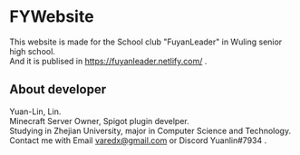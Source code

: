 # FYWebsite

This website is made for the School club "FuyanLeader" in Wuling senior high school.  
And it is publised in https://fuyanleader.netlify.com/ .  

## About developer

Yuan-Lin, Lin.  
Minecraft Server Owner, Spigot plugin develper.  
Studying in Zhejian University, major in Computer Science and Technology.  
Contact me with Email varedx@gmail.com or Discord Yuanlin#7934 .  
